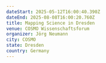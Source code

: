 ```yaml
---
dateStart: 2025-05-12T16:00:40.390Z
dateEnd: 2025-08-08T16:00:20.760Z
title: Mapping Science in Dresden
venue: COSMO Wissenschaftsforum
organizer: Jörg Neumann
city: COSMO
state: Dresden
country: Germany
---
```


